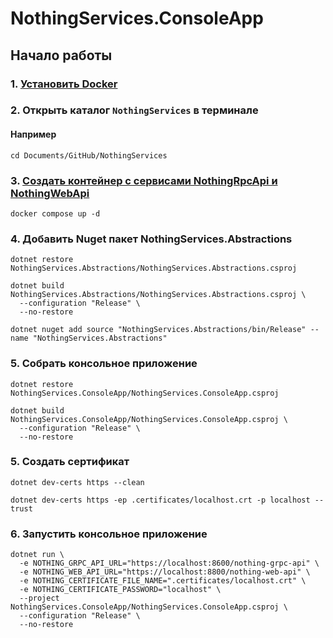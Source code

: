 # NothingServices.ConsoleApp
## Начало работы
### 1. [Установить Docker](https://www.docker.com)
### 2. Открыть каталог `NothingServices` в терминале
#### Например 
```shell
cd Documents/GitHub/NothingServices
```
### 3. [Создать контейнер с сервисами NothingRpcApi и NothingWebApi](https://docker-docs.uclv.cu/compose/reference/up/)
```shell
docker compose up -d
```
### 4. Добавить Nuget пакет NothingServices.Abstractions
```shell
dotnet restore NothingServices.Abstractions/NothingServices.Abstractions.csproj
```
```shell
dotnet build NothingServices.Abstractions/NothingServices.Abstractions.csproj \
  --configuration "Release" \
  --no-restore
```
```shell
dotnet nuget add source "NothingServices.Abstractions/bin/Release" --name "NothingServices.Abstractions"
```
### 5. Собрать консольное приложение
```shell
dotnet restore NothingServices.ConsoleApp/NothingServices.ConsoleApp.csproj
```
```shell
dotnet build NothingServices.ConsoleApp/NothingServices.ConsoleApp.csproj \
  --configuration "Release" \
  --no-restore
```
### 5. Создать сертификат
```shell
dotnet dev-certs https --clean
```
```shell
dotnet dev-certs https -ep .certificates/localhost.crt -p localhost --trust
```
### 6. Запустить консольное приложение
```shell
dotnet run \
  -e NOTHING_GRPC_API_URL="https://localhost:8600/nothing-grpc-api" \
  -e NOTHING_WEB_API_URL="https://localhost:8800/nothing-web-api" \
  -e NOTHING_CERTIFICATE_FILE_NAME=".certificates/localhost.crt" \
  -e NOTHING_CERTIFICATE_PASSWORD="localhost" \
  --project NothingServices.ConsoleApp/NothingServices.ConsoleApp.csproj \
  --configuration "Release" \
  --no-restore
```
